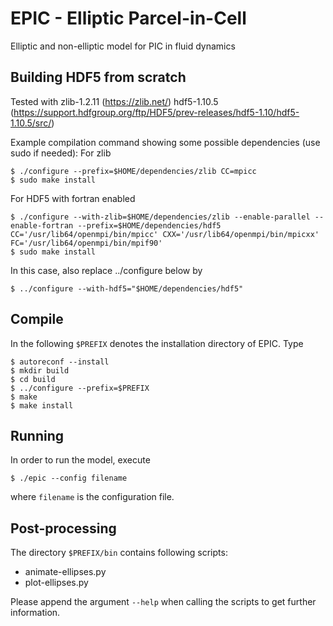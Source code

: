 # EPIC - Elliptic Parcel-in-Cell
Elliptic and non-elliptic model for PIC in fluid dynamics


## Building HDF5 from scratch
Tested with
zlib-1.2.11 (https://zlib.net/)
hdf5-1.10.5 (https://support.hdfgroup.org/ftp/HDF5/prev-releases/hdf5-1.10/hdf5-1.10.5/src/)


Example compilation command showing some possible dependencies (use sudo if needed):
For zlib
```
$ ./configure --prefix=$HOME/dependencies/zlib CC=mpicc
$ sudo make install
```

For HDF5 with fortran enabled
```
$ ./configure --with-zlib=$HOME/dependencies/zlib --enable-parallel --enable-fortran --prefix=$HOME/dependencies/hdf5 CC='/usr/lib64/openmpi/bin/mpicc' CXX='/usr/lib64/openmpi/bin/mpicxx' FC='/usr/lib64/openmpi/bin/mpif90'
$ sudo make install
```

In this case, also replace ../configure below by
```
$ ../configure --with-hdf5="$HOME/dependencies/hdf5"
```

## Compile
In the following `$PREFIX` denotes the installation directory of EPIC.
Type
```
$ autoreconf --install
$ mkdir build
$ cd build
$ ../configure --prefix=$PREFIX
$ make
$ make install
```

## Running
In order to run the model, execute
```
$ ./epic --config filename
```
where `filename` is the configuration file.

## Post-processing
The directory `$PREFIX/bin` contains following scripts:
* animate-ellipses.py
* plot-ellipses.py

Please append the argument `--help` when calling the scripts to get further information.
